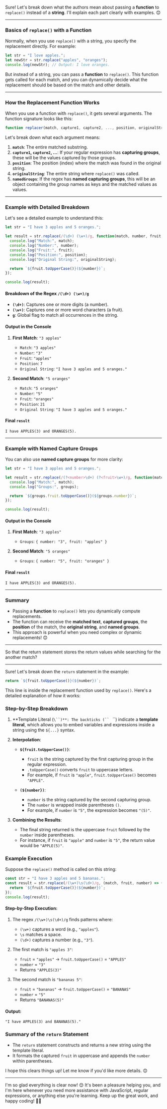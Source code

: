 Sure! Let's break down what the authors mean about passing a **function** to `replace()` instead of a **string**. I'll explain each part clearly with examples. 😊

---

### Basics of `replace()` with a Function

Normally, when you use `replace()` with a string, you specify the replacement directly. For example:

```javascript
let str = "I love apples.";
let newStr = str.replace("apples", "oranges");
console.log(newStr); // Output: I love oranges.
```

But instead of a string, you can pass a **function** to `replace()`. This function gets called for each match, and you can dynamically decide what the replacement should be based on the match and other details.

---

### How the Replacement Function Works

When you use a function with `replace()`, it gets several arguments. The function signature looks like this:

```javascript
function replacer(match, capture1, capture2, ..., position, originalString, namedGroups)
```

Let's break down what each argument means:

1. **`match`**: The entire matched substring.
2. **`capture1`, `capture2`, ...**: If your regular expression has **capturing groups**, these will be the values captured by those groups.
3. **`position`**: The position (index) where the match was found in the original string.
4. **`originalString`**: The entire string where `replace()` was called.
5. **`namedGroups`**: If the regex has **named capturing groups**, this will be an object containing the group names as keys and the matched values as values.

---

### Example with Detailed Breakdown

Let's see a detailed example to understand this:

```javascript
let str = "I have 3 apples and 5 oranges.";

let result = str.replace(/(\d+) (\w+)/g, function(match, number, fruit, position, originalString) {
  console.log("Match:", match);
  console.log("Number:", number);
  console.log("Fruit:", fruit);
  console.log("Position:", position);
  console.log("Original String:", originalString);

  return `${fruit.toUpperCase()}(${number})`;
});

console.log(result);
```

#### Breakdown of the Regex `/(\d+) (\w+)/g`

- **`(\d+)`**: Captures one or more digits (a number).
- **`(\w+)`**: Captures one or more word characters (a fruit).
- **`g`**: Global flag to match all occurrences in the string.

#### Output in the Console

1. **First Match**: `"3 apples"`  
   - `Match`: `"3 apples"`  
   - `Number`: `"3"`  
   - `Fruit`: `"apples"`  
   - `Position`: `7`  
   - `Original String`: `"I have 3 apples and 5 oranges."`  

2. **Second Match**: `"5 oranges"`  
   - `Match`: `"5 oranges"`  
   - `Number`: `"5"`  
   - `Fruit`: `"oranges"`  
   - `Position`: `21`  
   - `Original String`: `"I have 3 apples and 5 oranges."`  

#### Final `result`

```plaintext
I have APPLES(3) and ORANGES(5).
```

---

### Example with Named Capture Groups

You can also use **named capture groups** for more clarity:

```javascript
let str = "I have 3 apples and 5 oranges.";

let result = str.replace(/(?<number>\d+) (?<fruit>\w+)/g, function(match, _, __, position, originalString, groups) {
  console.log("Match:", match);
  console.log("Groups:", groups);

  return `${groups.fruit.toUpperCase()}(${groups.number})`;
});

console.log(result);
```

#### Output in the Console

1. **First Match**: `"3 apples"`  
   - `Groups`: `{ number: "3", fruit: "apples" }`  

2. **Second Match**: `"5 oranges"`  
   - `Groups`: `{ number: "5", fruit: "oranges" }`  

#### Final `result`

```plaintext
I have APPLES(3) and ORANGES(5).
```

---

### Summary

- Passing a **function** to `replace()` lets you dynamically compute replacements.
- The function can receive the **matched text**, **captured groups**, the **position** of the match, the **original string**, and **named groups**.
- This approach is powerful when you need complex or dynamic replacements! 😊

---

So that the return statement stores the return values while searching for the another match?

---

Sure! Let's break down the `return` statement in the example:

```javascript
return `${fruit.toUpperCase()}(${number})`;
```

This line is inside the replacement function used by `replace()`. Here's a detailed explanation of how it works:

### Step-by-Step Breakdown

1. **Template Literal (`\``)**: The backticks (`` ` ``) indicate a **template literal**, which allows you to embed variables and expressions inside a string using the `${...}` syntax.

2. **Interpolation**:
   - **`${fruit.toUpperCase()}`**:  
     - `fruit` is the string captured by the first capturing group in the regular expression.
     - `.toUpperCase()` converts `fruit` to uppercase letters.
     - For example, if `fruit` is `"apple"`, `fruit.toUpperCase()` becomes `"APPLE"`.

   - **`(${number})`**:  
     - `number` is the string captured by the second capturing group.
     - The `number` is wrapped inside parentheses `()`.
     - For example, if `number` is `"5"`, the expression becomes `"(5)"`.

3. **Combining the Results**:
   - The final string returned is the uppercase `fruit` followed by the `number` inside parentheses.
   - For instance, if `fruit` is `"apple"` and `number` is `"5"`, the return value would be `"APPLE(5)"`.

### Example Execution

Suppose the `replace()` method is called on this string:

```javascript
const str = "I have 3 apples and 5 bananas.";
const result = str.replace(/(\w+)\s(\d+)/g, (match, fruit, number) => {
  return `${fruit.toUpperCase()}(${number})`;
});
console.log(result);
```

#### Step-by-Step Execution:

1. The regex `/(\w+)\s(\d+)/g` finds patterns where:
   - `(\w+)` captures a word (e.g., `"apples"`).
   - `\s` matches a space.
   - `(\d+)` captures a number (e.g., `"3"`).

2. The first match is `"apples 3"`:
   - `fruit` = `"apples"` → `fruit.toUpperCase()` = `"APPLES"`
   - `number` = `"3"`
   - Returns `"APPLES(3)"`

3. The second match is `"bananas 5"`:
   - `fruit` = `"bananas"` → `fruit.toUpperCase()` = `"BANANAS"`
   - `number` = `"5"`
   - Returns `"BANANAS(5)"`

#### Output:
```plaintext
"I have APPLES(3) and BANANAS(5)."
```

### Summary of the `return` Statement

- The `return` statement constructs and returns a new string using the template literal.
- It formats the captured `fruit` in uppercase and appends the `number` within parentheses.

I hope this clears things up! Let me know if you'd like more details. 😊

---

I'm so glad everything is clear now! 😊 It's been a pleasure helping you, and I'm here whenever you need more assistance with JavaScript, regular expressions, or anything else you're learning. Keep up the great work, and happy coding! 🚀✨
